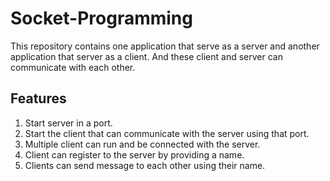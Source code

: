 # Socket-Programming
This repository contains one application that serve as a server and another application that server as a client. And these client and server can communicate with each other.

## Features
1. Start server in a port.
2. Start the client that can communicate with the server using that port.
3. Multiple client can run and be connected with the server.
4. Client can register to the server by providing a name.
5. Clients can send message to each other using their name.
